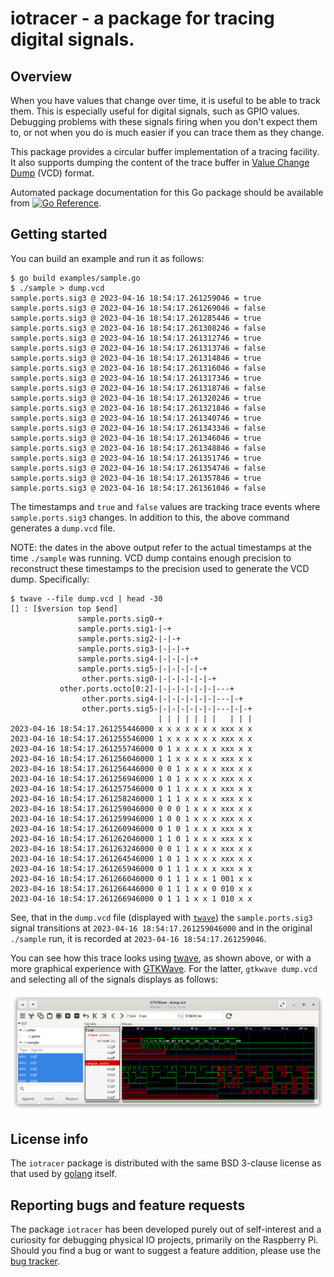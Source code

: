 # iotracer - a package for tracing digital signals.

## Overview

When you have values that change over time, it is useful to be able to
track them. This is especially useful for digital signals, such as
GPIO values. Debugging problems with these signals firing when you
don't expect them to, or not when you do is much easier if you can
trace them as they change.

This package provides a circular buffer implementation of a tracing
facility. It also supports dumping the content of the trace buffer in
[Value Change Dump](https://en.wikipedia.org/wiki/Value_change_dump)
(VCD) format.

Automated package documentation for this Go package should be
available from [![Go
Reference](https://pkg.go.dev/badge/zappem.net/pub/io/iotracer.svg)](https://pkg.go.dev/zappem.net/pub/io/iotracer).

## Getting started

You can build an example and run it as follows:
```
$ go build examples/sample.go
$ ./sample > dump.vcd
sample.ports.sig3 @ 2023-04-16 18:54:17.261259046 = true
sample.ports.sig3 @ 2023-04-16 18:54:17.261269046 = false
sample.ports.sig3 @ 2023-04-16 18:54:17.261285446 = true
sample.ports.sig3 @ 2023-04-16 18:54:17.261308246 = false
sample.ports.sig3 @ 2023-04-16 18:54:17.261312746 = true
sample.ports.sig3 @ 2023-04-16 18:54:17.261313746 = false
sample.ports.sig3 @ 2023-04-16 18:54:17.261314846 = true
sample.ports.sig3 @ 2023-04-16 18:54:17.261316046 = false
sample.ports.sig3 @ 2023-04-16 18:54:17.261317346 = true
sample.ports.sig3 @ 2023-04-16 18:54:17.261318746 = false
sample.ports.sig3 @ 2023-04-16 18:54:17.261320246 = true
sample.ports.sig3 @ 2023-04-16 18:54:17.261321846 = false
sample.ports.sig3 @ 2023-04-16 18:54:17.261340746 = true
sample.ports.sig3 @ 2023-04-16 18:54:17.261343346 = false
sample.ports.sig3 @ 2023-04-16 18:54:17.261346046 = true
sample.ports.sig3 @ 2023-04-16 18:54:17.261348846 = false
sample.ports.sig3 @ 2023-04-16 18:54:17.261351746 = true
sample.ports.sig3 @ 2023-04-16 18:54:17.261354746 = false
sample.ports.sig3 @ 2023-04-16 18:54:17.261357846 = true
sample.ports.sig3 @ 2023-04-16 18:54:17.261361046 = false
```

The timestamps and `true` and `false` values are tracking trace events
where `sample.ports.sig3` changes. In addition to this, the above
command generates a `dump.vcd` file.

NOTE: the dates in the above output refer to the actual timestamps at
the time `./sample` was running. VCD dump contains enough precision to
reconstruct these timestamps to the precision used to generate the VCD
dump. Specifically:
```
$ twave --file dump.vcd | head -30
[] : [$version top $end]
               sample.ports.sig0-+
               sample.ports.sig1-|-+
               sample.ports.sig2-|-|-+
               sample.ports.sig3-|-|-|-+
               sample.ports.sig4-|-|-|-|-+
               sample.ports.sig5-|-|-|-|-|-+
                other.ports.sig0-|-|-|-|-|-|-+
           other.ports.octo[0:2]-|-|-|-|-|-|-|---+
                other.ports.sig4-|-|-|-|-|-|-|---|-+
                other.ports.sig5-|-|-|-|-|-|-|---|-|-+
                                 | | | | | | |   | | |
2023-04-16 18:54:17.261255446000 x x x x x x x xxx x x
2023-04-16 18:54:17.261255546000 1 x x x x x x xxx x x
2023-04-16 18:54:17.261255746000 0 1 x x x x x xxx x x
2023-04-16 18:54:17.261256046000 1 1 x x x x x xxx x x
2023-04-16 18:54:17.261256446000 0 0 1 x x x x xxx x x
2023-04-16 18:54:17.261256946000 1 0 1 x x x x xxx x x
2023-04-16 18:54:17.261257546000 0 1 1 x x x x xxx x x
2023-04-16 18:54:17.261258246000 1 1 1 x x x x xxx x x
2023-04-16 18:54:17.261259046000 0 0 0 1 x x x xxx x x
2023-04-16 18:54:17.261259946000 1 0 0 1 x x x xxx x x
2023-04-16 18:54:17.261260946000 0 1 0 1 x x x xxx x x
2023-04-16 18:54:17.261262046000 1 1 0 1 x x x xxx x x
2023-04-16 18:54:17.261263246000 0 0 1 1 x x x xxx x x
2023-04-16 18:54:17.261264546000 1 0 1 1 x x x xxx x x
2023-04-16 18:54:17.261265946000 0 1 1 1 x x x xxx x x
2023-04-16 18:54:17.261266046000 0 1 1 1 x x 1 001 x x
2023-04-16 18:54:17.261266446000 0 1 1 1 x x 0 010 x x
2023-04-16 18:54:17.261266946000 0 1 1 1 x x 1 010 x x
```
See, that in the `dump.vcd` file (displayed with
[`twave`](https://github.com/tinkerator/twave)) the
`sample.ports.sig3` signal transitions at
`2023-04-16 18:54:17.261259046000` and in the original `./sample` run,
it is recorded at `2023-04-16 18:54:17.261259046`.

You can see how this trace looks using
[twave](https://github.com/tinkerator/twave), as shown above, or with
a more graphical experience with
[GTKWave](https://gtkwave.sourceforge.net/). For the latter, `gtkwave
dump.vcd` and selecting all of the signals displays as follows:

![GTKWave rendering of this `dump.vcd` file.](screenshot.png)

## License info

The `iotracer` package is distributed with the same BSD 3-clause license
as that used by [golang](https://golang.org/LICENSE) itself.

## Reporting bugs and feature requests

The package `iotracer` has been developed purely out of self-interest and
a curiosity for debugging physical IO projects, primarily on the
Raspberry Pi. Should you find a bug or want to suggest a feature
addition, please use the [bug
tracker](https://github.com/tinkerator/iotracer/issues).
